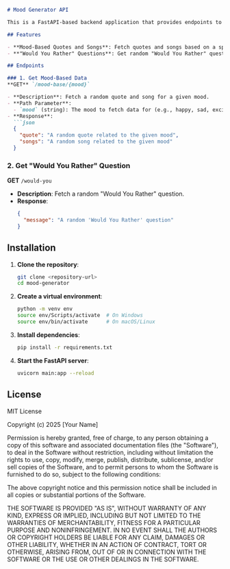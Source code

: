 ```markdown
# Mood Generator API

This is a FastAPI-based backend application that provides endpoints to fetch mood-based quotes and songs, as well as "Would You Rather" questions.

## Features

- **Mood-Based Quotes and Songs**: Fetch quotes and songs based on a specific mood.
- **"Would You Rather" Questions**: Get random "Would You Rather" questions.

## Endpoints

### 1. Get Mood-Based Data
**GET** `/mood-base/{mood}`

- **Description**: Fetch a random quote and song for a given mood.
- **Path Parameter**:
  - `mood` (string): The mood to fetch data for (e.g., happy, sad, excited).
- **Response**:
  ```json
  {
    "quote": "A random quote related to the given mood",
    "songs": "A random song related to the given mood"
  }
  ```

### 2. Get "Would You Rather" Question
**GET** `/would-you`

- **Description**: Fetch a random "Would You Rather" question.
- **Response**:
  ```json
  {
    "message": "A random 'Would You Rather' question"
  }
  ```

## Installation

1. **Clone the repository**:
    ```bash
    git clone <repository-url>
    cd mood-generator
    ```

2. **Create a virtual environment**:
    ```bash
    python -m venv env
    source env/Scripts/activate  # On Windows
    source env/bin/activate      # On macOS/Linux
    ```

3. **Install dependencies**:
    ```bash
    pip install -r requirements.txt
    ```

4. **Start the FastAPI server**:
    ```bash
    uvicorn main:app --reload
    ```

## License

MIT License

Copyright (c) 2025 [Your Name]

Permission is hereby granted, free of charge, to any person obtaining a copy of this software and associated documentation files (the "Software"), to deal in the Software without restriction, including without limitation the rights to use, copy, modify, merge, publish, distribute, sublicense, and/or sell copies of the Software, and to permit persons to whom the Software is furnished to do so, subject to the following conditions:

The above copyright notice and this permission notice shall be included in all copies or substantial portions of the Software.

THE SOFTWARE IS PROVIDED "AS IS", WITHOUT WARRANTY OF ANY KIND, EXPRESS OR IMPLIED, INCLUDING BUT NOT LIMITED TO THE WARRANTIES OF MERCHANTABILITY, FITNESS FOR A PARTICULAR PURPOSE AND NONINFRINGEMENT. IN NO EVENT SHALL THE AUTHORS OR COPYRIGHT HOLDERS BE LIABLE FOR ANY CLAIM, DAMAGES OR OTHER LIABILITY, WHETHER IN AN ACTION OF CONTRACT, TORT OR OTHERWISE, ARISING FROM, OUT OF OR IN CONNECTION WITH THE SOFTWARE OR THE USE OR OTHER DEALINGS IN THE SOFTWARE.
```
